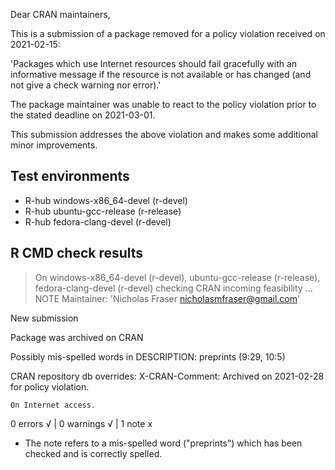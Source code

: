 Dear CRAN maintainers,

This is a submission of a package removed for a policy violation received on 2021-02-15:

'Packages which use Internet resources should fail gracefully with an informative message
if the resource is not available or has changed (and not give a check warning nor error).'

The package maintainer was unable to react to the policy violation prior to the stated deadline on 2021-03-01.

This submission addresses the above violation and makes some additional minor improvements.

## Test environments
- R-hub windows-x86_64-devel (r-devel)
- R-hub ubuntu-gcc-release (r-release)
- R-hub fedora-clang-devel (r-devel)

## R CMD check results
> On windows-x86_64-devel (r-devel), ubuntu-gcc-release (r-release), fedora-clang-devel (r-devel)
  checking CRAN incoming feasibility ... NOTE
  Maintainer: 'Nicholas Fraser <nicholasmfraser@gmail.com>'
  
  New submission
  
  Package was archived on CRAN
  
  Possibly mis-spelled words in DESCRIPTION:
    preprints (9:29, 10:5)
  
  CRAN repository db overrides:
    X-CRAN-Comment: Archived on 2021-02-28 for policy violation.
  
    On Internet access.

0 errors √ | 0 warnings √ | 1 note x

- The note refers to a mis-spelled word ("preprints") which has been checked and is correctly spelled.


